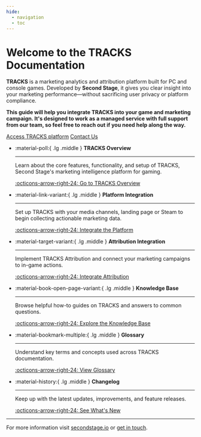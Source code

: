 ```yaml
---
hide:
  - navigation
  - toc
---
```


<!-- Hero Section -->

<div class="hero">
  <h1>Welcome to the TRACKS Documentation</h1>

  <p><strong>TRACKS</strong> is a marketing analytics and attribution platform built for PC and console games. Developed by <strong>Second Stage</strong>, it gives you clear insight into your marketing performance—without sacrificing user privacy or platform compliance.</p>
  <p><strong>This guide will help you integrate TRACKS into your game and marketing campaign. It's designed to work as a managed service with full support from our team, so feel free to reach out if you need help along the way.</strong></p>

  <div class="cta-buttons-container">
    <a href="https://tracks.secondstage.io/" target="_blank" class="cta-button">Access TRACKS platform</a>
    <a href="mailto:hello@secondstage.io" class="cta-button secondary-cta-button">Contact Us</a>
  </div>
</div>

<!-- Features Grid -->

<div class="grid cards" markdown>

-   :material-poll:{ .lg .middle } __TRACKS Overview__

    ---

    Learn about the core features, functionality, and setup of TRACKS, Second Stage's marketing intelligence platform for gaming.

    [:octicons-arrow-right-24: Go to TRACKS Overview](/overview/functionality/)

-   :material-link-variant:{ .lg .middle } __Platform Integration__

    ---

    Set up TRACKS with your media channels, landing page or Steam to begin collecting actionable marketing data.

    [:octicons-arrow-right-24: Integrate the Platform](/platform/mediachannels/)

-   :material-target-variant:{ .lg .middle } __Attribution Integration__

    ---

    Implement TRACKS Attribution and connect your marketing campaigns to in-game actions.

    [:octicons-arrow-right-24: Integrate Attribution](/attribution/cloud/)

-   :material-book-open-page-variant:{ .lg .middle } __Knowledge Base__

    ---

    Browse helpful how-to guides on TRACKS and answers to common questions.

    [:octicons-arrow-right-24: Explore the Knowledge Base](/support/datasecurity/)

-   :material-bookmark-multiple:{ .lg .middle } __Glossary__

    ---

    Understand key terms and concepts used across TRACKS documentation.

    [:octicons-arrow-right-24: View Glossary](/glossary/)

-   :material-history:{ .lg .middle } __Changelog__

    ---

    Keep up with the latest updates, improvements, and feature releases.

    [:octicons-arrow-right-24: See What's New](/changelog/)

</div>


---

For more information visit [secondstage.io](https://secondstage.io) or [get in touch](https://secondstage.io/contact/).
